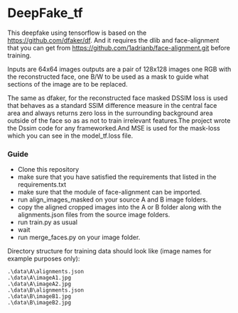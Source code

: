 # DeepFake_tf
This deepfake using tensorflow is based on the https://github.com/dfaker/df. And it requires the dlib and face-alignment that you can get from https://github.com/1adrianb/face-alignment.git before training.

Inputs are 64x64 images outputs are a pair of 128x128 images one RGB with the reconstructed face, one B/W to be used as a mask to guide what sections of the image are to be replaced.

The same as dfaker, for the reconstructed face masked DSSIM loss is used that behaves as a standard SSIM difference measure in the central face area and always returns zero loss in the surrounding background area outside of the face so as as not to train irrelevant features.The project wrote the Dssim code for any frameworked.And MSE is used for the mask-loss which you can see in the model_tf.loss file.
### Guide

* Clone this repository
* make sure that you have satisfied the requirements that listed in the requirements.txt
* make sure that the module of face-alignment can be imported.
* run align_images_masked on your source A and B image folders.
* copy the aligned cropped images into the A or B folder along with the alignments.json files from the source image folders.
* run train.py as usual
* wait
* run merge_faces.py on your image folder.

Directory structure for training data should look like (image names for example purposes only):

    .\data\A\alignments.json
    .\data\A\imageA1.jpg
    .\data\A\imageA2.jpg
    .\data\B\alignments.json
    .\data\B\imageB1.jpg
    .\data\B\imageB2.jpg




